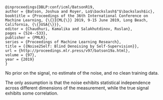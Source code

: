 ```
@inproceedings{DBLP:conf/icml/BatsonR19,
author = {Batson, Joshua and Royer, Lo$\backslash$"$\backslash$ic},
booktitle = {Proceedings of the 36th International Conference on Machine Learning, {\{}ICML{\}} 2019, 9-15 June 2019, Long Beach, California, {\{}USA{\}}},
editor = {Chaudhuri, Kamalika and Salakhutdinov, Ruslan},
pages = {524--533},
publisher = {PMLR},
series = {Proceedings of Machine Learning Research},
title = {{Noise2Self: Blind Denoising by Self-Supervision}},
url = {http://proceedings.mlr.press/v97/batson19a.html},
volume = {97},
year = {2019}
}
```
No prior on the signal, no estimate of the noise, and no clean training data.

The only assumption is that the noise exhibits statistical independence across different dimensions of the measurement, while the true signal exhibits some correlation.
